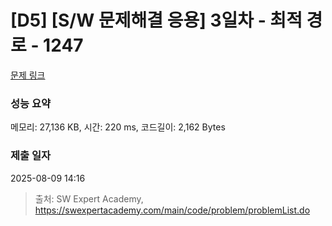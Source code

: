# [D5] [S/W 문제해결 응용] 3일차 - 최적 경로 - 1247 

[문제 링크](https://swexpertacademy.com/main/code/problem/problemDetail.do?contestProbId=AV15OZ4qAPICFAYD) 

### 성능 요약

메모리: 27,136 KB, 시간: 220 ms, 코드길이: 2,162 Bytes

### 제출 일자

2025-08-09 14:16



> 출처: SW Expert Academy, https://swexpertacademy.com/main/code/problem/problemList.do